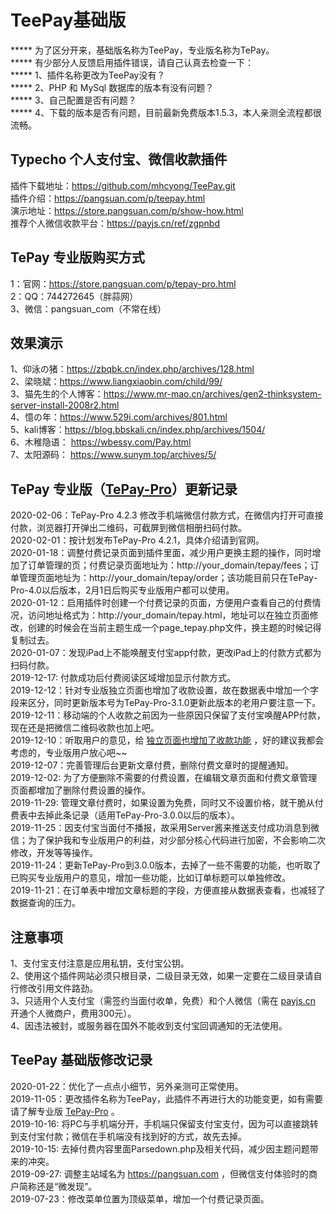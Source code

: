 # TeePay基础版 #
***** 为了区分开来，基础版名称为TeePay，专业版名称为TePay。  
***** 有少部分人反馈启用插件错误，请自己认真去检查一下：  
***** 1、插件名称更改为TeePay没有？  
***** 2、PHP 和 MySql 数据库的版本有没有问题？   
***** 3、自己配置是否有问题？   
***** 4、下载的版本是否有问题，目前最新免费版本1.5.3，本人亲测全流程都很流畅。   


## Typecho 个人支付宝、微信收款插件 ##  

插件下载地址：https://github.com/mhcyong/TeePay.git  
插件介绍：https://pangsuan.com/p/teepay.html  
演示地址：https://store.pangsuan.com/p/show-how.html  
推荐个人微信收款平台：https://payjs.cn/ref/zgpnbd    

## TePay 专业版购买方式 ##
1：官网：https://store.pangsuan.com/p/tepay-pro.html  
2：QQ：744272645（胖蒜网）  
3、微信：pangsuan_com（不常在线）  


## 效果演示 ##
1、仰泳の猪：https://zbqbk.cn/index.php/archives/128.html  
2、梁晓斌：https://www.liangxiaobin.com/child/99/  
3、猫先生的个人博客：https://www.mr-mao.cn/archives/gen2-thinksystem-server-install-2008r2.html  
4、憶の年：https://www.529i.com/archives/801.html   
5、kali博客：https://blog.bbskali.cn/index.php/archives/1504/  
6、木稚隐语： https://wbessy.com/Pay.html   
7、太阳源码： https://www.sunym.top/archives/5/     


## TePay 专业版（[TePay-Pro](https://store.pangsuan.com/p/tepay-pro.html)）更新记录 ##
2020-02-06：TePay-Pro 4.2.3 修改手机端微信付款方式，在微信内打开可直接付款，浏览器打开弹出二维码，可截屏到微信相册扫码付款。  
2020-02-01：按计划发布TePay-Pro 4.2.1，具体介绍请到官网。  
2020-01-18：调整付费记录页面到插件里面，减少用户更换主题的操作，同时增加了订单管理的页；付费记录页面地址为：http://your_domain/tepay/fees；订单管理页面地址为：http://your_domain/tepay/order；该功能目前只在TePay-Pro-4.0以后版本，2月1日后购买专业版用户都可以使用。   
2020-01-12：启用插件时创建一个付费记录的页面，方便用户查看自己的付费情况，访问地址格式为：http://your_domain/tepay.html，地址可以在独立页面修改，创建的时候会在当前主题生成一个page_tepay.php文件，换主题的时候记得复制过去。  
2020-01-07：发现iPad上不能唤醒支付宝app付款，更改iPad上的付款方式都为扫码付款。  
2019-12-17: 付款成功后付费阅读区域增加显示付款方式。  
2019-12-12：针对专业版独立页面也增加了收款设置，故在数据表中增加一个字段来区分，同时更新版本号为TePay-Pro-3.1.0更新此版本的老用户要注意一下。  
2019-12-11：移动端的个人收款之前因为一些原因只保留了支付宝唤醒APP付款，现在还是把微信二维码收款也加上吧。  
2019-12-10：听取用户的意见，给 [独立页面也增加了收款功能](https://pangsuan.com/p/tepay-for-page.html) ，好的建议我都会考虑的，专业版用户放心吧~~  
2019-12-07：完善管理后台更新文章付费，删除付费文章时的提醒通知。  
2019-12-02: 为了方便删除不需要的付费设置，在编辑文章页面和付费文章管理页面都增加了删除付费设置的操作。  
2019-11-29: 管理文章付费时，如果设置为免费，同时又不设置价格，就干脆从付费表中去掉此条记录（适用TePay-Pro-3.0.0以后的版本）。  
2019-11-25：因支付宝当面付不播报，故采用Server酱来推送支付成功消息到微信；为了保护我和专业版用户的利益，对少部分核心代码进行加密，不会影响二次修改，开发等等操作。  
2019-11-24：更新TePay-Pro到3.0.0版本，去掉了一些不需要的功能，也听取了已购买专业版用户的意见，增加一些功能，比如订单标题可以单独修改。  
2019-11-21：在订单表中增加文章标题的字段，方便直接从数据表查看，也减轻了数据查询的压力。  


## 注意事项 ##
1、支付宝支付注意是应用私钥，支付宝公钥。  
2、使用这个插件网站必须只根目录，二级目录无效，如果一定要在二级目录请自行修改引用文件路劲。  
3、只适用个人支付宝（需签约当面付收单，免费）和个人微信（需在 [payjs.cn](https://payjs.cn/ref/zgpnbd) 开通个人微商户，费用300元）。  
4、因违法被封，或服务器在国外不能收到支付宝回调通知的无法使用。


## TeePay 基础版修改记录 ##
2020-01-22：优化了一点点小细节，另外亲测可正常使用。  
2019-11-05：更改插件名称为TeePay，此插件不再进行大的功能变更，如有需要请了解专业版 [TePay-Pro](https://store.pangsuan.com/p/tepay-pro.html) 。     
2019-10-16: 将PC与手机端分开，手机端只保留支付宝支付，因为可以直接跳转到支付宝付款；微信在手机端没有找到好的方式，故先去掉。  
2019-10-15: 去掉付费内容里面Parsedown.php及相关代码，减少因主题问题带来的冲突。  
2019-09-27: 调整主站域名为 https://pangsuan.com ，但微信支付体验时的商户简称还是“微发现”。  
2019-07-23：修改菜单位置为顶级菜单，增加一个付费记录页面。